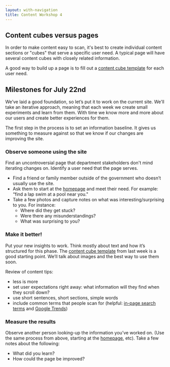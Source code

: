 ```yaml
---
layout: with-navigation
title: Content Workshop 4
---
```


## Content cubes versus pages

In order to make content easy to scan, it's best to create individual content sections or "cubes" that serve a specific user need. A typical page will have several content cubes with closely related information.

A good way to build up a page is to fill out a [content cube template](content-cube.html) for each user need.

## Milestones for July 22nd

We’ve laid a good foundation, so let’s put it to work on the current site. We'll take an iterative approach, meaning that each week we create small experiments and learn from them. With time we know more and more about our users and create better experiences for them.

The first step in the process is to set an information baseline. It gives us something to measure against so that we know if our changes are improving the site.

### Observe someone using the site

Find an uncontroversial page that department stakeholders don't mind iterating changes on. Identify a user need that the page serves.

* Find a friend or family member outside of the government who doesn’t usually use the site.
* Ask them to start at the [homepage](http://www.lexingtonky.gov) and meet their need. For example: “find a lap swim at a pool near you."
* Take a few photos and capture notes on what was interesting/surprising to you. For instance:
  * Where did they get stuck?
  * Were there any misunderstandings?
  * What was surprising to you?

### Make it better!

Put your new insights to work. Think mostly about text and how it’s structured for this phase. The [content cube template](content-cube.html) from last week is a good starting point. We’ll talk about images and the best way to use them soon.

Review of content tips:

* less is more
* set user expectations right away: what information will they find when they scroll down?
* use short sentences, short sections, simple words
* include common terms that people scan for (helpful: [in-page search terms](https://docs.google.com/spreadsheets/d/1Kt9nilIxycAp6BnQGjQPLhJSy4uKujOHk63gnWjdb4w/pubhtml) and [Google Trends](http://www.google.com/trends/explore#q=car%20accident%2C%20collision&cmpt=q&tz=Etc%2FGMT%2B4))

### Measure the results

Observe another person looking-up the information you’ve worked on. (Use the same process from above, starting at the [homepage](http://www.lexingtonky.gov), etc). Take a few notes about the following:

  * What did you learn?
  * How could the page be improved?
